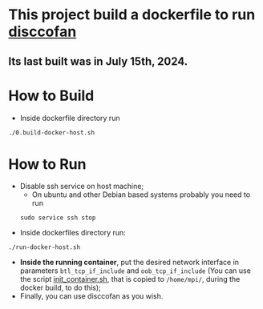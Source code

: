# This project build a dockerfile to run [disccofan](https://github.com/sgazagnes/disccofan)
## Its last built was in July 15th, 2024.

# How to Build

- Inside dockerfile directory run
```
./0.build-docker-host.sh
```

# How to Run

- Disable ssh service on host machine;
    + On ubuntu and other Debian based systems probably you need to run
    ```
    sudo service ssh stop
    ```
- Inside dockerfiles directory run:
```
./run-docker-host.sh
```
- **Inside the running container**, put the desired network interface in parameters `btl_tcp_if_include` and `oob_tcp_if_include` (You can use the script [init_container.sh](https://github.com/niltonlqjr/docker-disccofan/blob/main/scripts/init_container.sh), that is copied to `/home/mpi/`, during the docker build, to do this);
- Finally, you can use disccofan as you wish.
